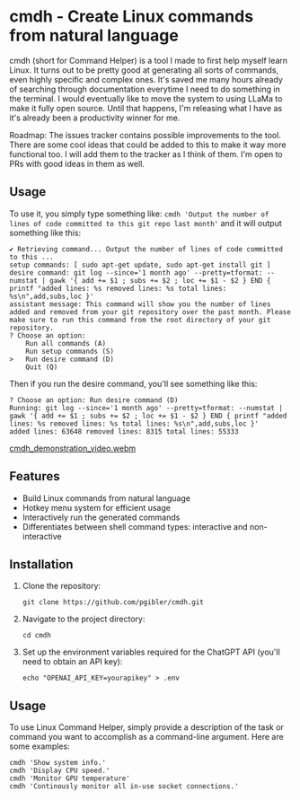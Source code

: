 # cmdh - Create Linux commands from natural language

cmdh (short for Command Helper) is a tool I made to first help myself learn Linux. It turns out to be pretty good at generating all sorts of commands, even highly specific and complex ones. It's saved me many hours already of searching through documentation everytime I need to do something in the terminal. I would eventually like to move the system to using LLaMa to make it fully open source. Until that happens, I'm releasing what I have as it's already been a productivity winner for me.

Roadmap: The issues tracker contains possible improvements to the tool. There are some cool ideas that could be added to this to make it way more functional too. I will add them to the tracker as I think of them. I'm open to PRs with good ideas in them as well.

## Usage

To use it, you simply type something like: `cmdh 'Output the number of lines of code committed to this git repo last month'` and it will output something like this:

```
✔ Retrieving command... Output the number of lines of code committed to this ...
setup commands: [ sudo apt-get update, sudo apt-get install git ]
desire command: git log --since='1 month ago' --pretty=tformat: --numstat | gawk '{ add += $1 ; subs += $2 ; loc += $1 - $2 } END { printf "added lines: %s removed lines: %s total lines: %s\n",add,subs,loc }'
assistant message: This command will show you the number of lines added and removed from your git repository over the past month. Please make sure to run this command from the root directory of your git repository.
? Choose an option:
    Run all commands (A)
    Run setup commands (S)
>   Run desire command (D)
    Quit (Q)
```

Then if you run the desire command, you'll see something like this:

```
? Choose an option: Run desire command (D)
Running: git log --since='1 month ago' --pretty=tformat: --numstat | gawk '{ add += $1 ; subs += $2 ; loc += $1 - $2 } END { printf "added lines: %s removed lines: %s total lines: %s\n",add,subs,loc }'
added lines: 63648 removed lines: 8315 total lines: 55333
```

[cmdh_demonstration_video.webm](https://user-images.githubusercontent.com/119892/233747166-552339ef-f3fe-4eb5-9161-db574b6f96fc.webm)

## Features

- Build Linux commands from natural language
- Hotkey menu system for efficient usage
- Interactively run the generated commands
- Differentiates between shell command types: interactive and non-interactive

## Installation

1. Clone the repository:

    `git clone https://github.com/pgibler/cmdh.git`

2. Navigate to the project directory:

    `cd cmdh`

3. Set up the environment variables required for the ChatGPT API (you'll need to obtain an API key):

    `echo "OPENAI_API_KEY=yourapikey" > .env`

## Usage

To use Linux Command Helper, simply provide a description of the task or command you want to accomplish as a command-line argument. Here are some examples:

```
cmdh 'Show system info.'
cmdh 'Display CPU speed.'
cmdh 'Monitor GPU temperature'
cmdh 'Continously monitor all in-use socket connections.'
```
